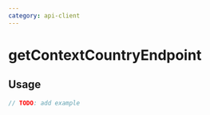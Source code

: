 ```yaml
---
category: api-client
---
```


# getContextCountryEndpoint

<!-- PLACEHOLDER_DESCRIPTION -->

## Usage

```ts
// TODO: add example
```
